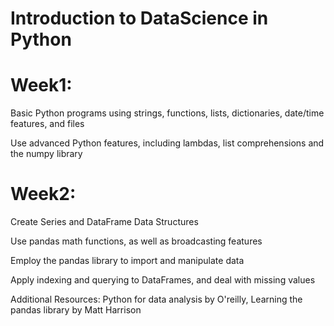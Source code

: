 # Introduction to DataScience in Python

# Week1:
Basic Python programs using strings, functions, lists, dictionaries, date/time features, and files

Use advanced Python features, including lambdas, list comprehensions and the numpy library

# Week2:
Create Series and DataFrame Data Structures

Use pandas math functions, as well as broadcasting features

Employ the pandas library to import and manipulate data

Apply indexing and querying to DataFrames, and deal with missing values

Additional Resources: Python for data analysis by O'reilly, Learning the pandas library by Matt Harrison

